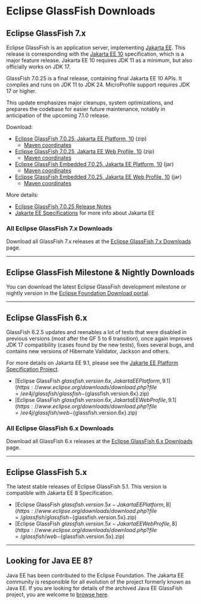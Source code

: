 # Eclipse GlassFish Downloads

## Eclipse GlassFish 7.x

Eclipse GlassFish is an application server, implementing [Jakarta EE](https://jakarta.ee/about).
This release is corresponding with the [Jakarta EE 10](https://jakarta.ee/specifications/platform/10) specification, which is a major feature release.
Jakarta EE 10 requires JDK 11 as a minimum, but also officially works on JDK 17.

GlassFish 7.0.25 is a final release, containing final Jakarta EE 10 APIs. It compiles and runs on JDK 11 to JDK 24. MicroProfile support requires JDK 17 or higher.

This update emphasizes major cleanups, system optimizations, and prepares the codebase for easier future maintenance, notably in anticipation of the upcoming 7.1.0 release.

Download:

* [Eclipse GlassFish 7.0.25, Jakarta EE Platform, 10](https://www.eclipse.org/downloads/download.php?file=/ee4j/glassfish/glassfish-7.0.25.zip) (zip)
  * [Maven coordinates](https://central.sonatype.com/artifact/org.glassfish.main.distributions/glassfish/7.0.25)
* [Eclipse GlassFish 7.0.25, Jakarta EE Web Profile, 10](https://www.eclipse.org/downloads/download.php?file=/ee4j/glassfish/web-7.0.25.zip) (zip)
  * [Maven coordinates](https://central.sonatype.com/artifact/org.glassfish.main.distributions/web/7.0.25)
* [Eclipse GlassFish Embedded 7.0.25, Jakarta EE Platform, 10](https://repo1.maven.org/maven2/org/glassfish/main/extras/glassfish-embedded-all/7.0.25/glassfish-embedded-all-7.0.25.jar) (jar)
  * [Maven coordinates](https://central.sonatype.com/artifact/org.glassfish.main.extras/glassfish-embedded-all/7.0.25)
* [Eclipse GlassFish Embedded 7.0.25, Jakarta EE Web Profile, 10](https://repo1.maven.org/maven2/org/glassfish/main/extras/glassfish-embedded-web/7.0.25/glassfish-embedded-web-7.0.25.jar) (jar)
  * [Maven coordinates](https://central.sonatype.com/artifact/org.glassfish.main.extras/glassfish-embedded-web/7.0.25)

More details:

* [Eclipse GlassFish 7.0.25 Release Notes](https://github.com/eclipse-ee4j/glassfish/releases/tag/7.0.25)
* [Jakarte EE Specifications](https://jakarta.ee/specifications/) for more info about Jakarta EE


### All Eclipse GlassFish 7.x Downloads

Download all GlassFish 7.x releases at the [Eclipse GlassFish 7.x Downloads](download_gf7.md) page.

----

## Eclipse GlassFish Milestone & Nightly Downloads

You can download the latest Eclipse GlassFish development milestone or nightly version in the [Eclipse Foundation Download portal](https://download.eclipse.org/ee4j/glassfish/).

----

## Eclipse GlassFish 6.x

GlassFish 6.2.5 updates and reenables a lot of tests that were disabled in previous versions (most after the GF 5 to 6 transition), once again improves JDK 17 compatibility (cases found by the new tests), fixes several bugs, and contains new versions of Hibernate Validator, Jackson and others.

For more details on Jakarta EE 9.1, please see the [Jakarte EE Platform Specification Project](https://eclipse-ee4j.github.io/jakartaee-platform/).

* [Eclipse GlassFish ${glassfish.version.6x}, Jakarta EE Platform, 9.1](https://www.eclipse.org/downloads/download.php?file=/ee4j/glassfish/glassfish-${glassfish.version.6x}.zip)
* [Eclipse GlassFish ${glassfish.version.6x}, Jakarta EE Web Profile, 9.1](https://www.eclipse.org/downloads/download.php?file=/ee4j/glassfish/web-${glassfish.version.6x}.zip)

### All Eclipse GlassFish 6.x Downloads

Download all GlassFish 6.x releases at the [Eclipse GlassFish 6.x Downloads](download_gf6.md) page.

----

## Eclipse GlassFish 5.x

The latest stable releases of Eclipse GlassFish 5.1. This version is compatible with Jakarta EE 8 Specification.

* [Eclipse GlassFish ${glassfish.version.5x} - Jakarta EE Platform, 8](https://www.eclipse.org/downloads/download.php?file=/glassfish/glassfish-${glassfish.version.5x}.zip)
* [Eclipse GlassFish ${glassfish.version.5x} - Jakarta EE Web Profile, 8](https://www.eclipse.org/downloads/download.php?file=/glassfish/web-${glassfish.version.5x}.zip)


----

## Looking for Java EE 8?

Java EE has been contributed to the Eclipse Foundation.
The Jakarta EE community is responsible for all evolution of the
project formerly known as Java EE.
If you are looking for details of the archived Java EE GlassFish project, you are welcome to
[browse here](https://javaee.github.io/glassfish).
